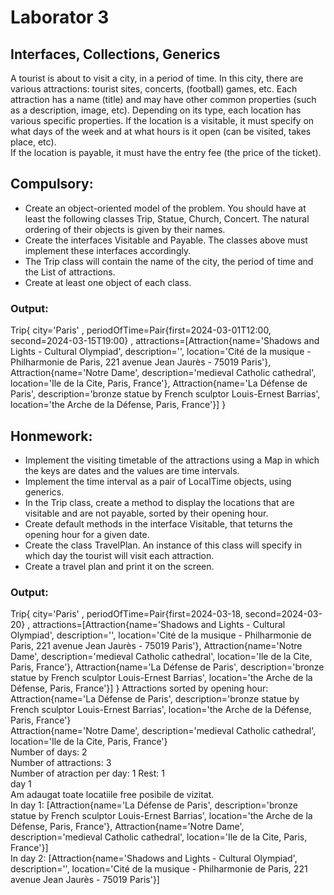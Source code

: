 # Laborator 3
## Interfaces, Collections, Generics
A tourist is about to visit a city, in a period of time. In this city, there are various attractions: tourist sites, concerts, (football) games, etc. Each attraction has a name (title) and may have other common properties (such as a description, image, etc). Depending on its type, each location has various specific properties. If the location is a visitable, it must specify on what days of the week and at what hours is it open (can be visited, takes place, etc).  
If the location is payable, it must have the entry fee (the price of the ticket).  

## Compulsory:
* Create an object-oriented model of the problem. You should have at least the following classes Trip, Statue, Church, Concert. The natural ordering of their objects is given by their names.
* Create the interfaces Visitable and Payable. The classes above must implement these interfaces accordingly.
* The Trip class will contain the name of the city, the period of time and the List of attractions.
* Create at least one object of each class.

### Output: 

Trip{
city='Paris'
, periodOfTime=Pair{first=2024-03-01T12:00, second=2024-03-15T19:00}
, attractions=[Attraction{name='Shadows and Lights - Cultural Olympiad', description='', location='Cité de la musique - Philharmonie de Paris, 221 avenue Jean Jaurès - 75019 Paris'}, Attraction{name='Notre Dame', description='medieval Catholic cathedral', location='Ile de la Cite, Paris, France'}, Attraction{name='La Défense de Paris', description='bronze statue by French sculptor Louis-Ernest Barrias', location='the Arche de la Défense, Paris, France'}]
}

## Honmework: 
* Implement the visiting timetable of the attractions using a Map in which the keys are dates and the values are time intervals.
* Implement the time interval as a pair of LocalTime objects, using generics.
* In the Trip class, create a method to display the locations that are visitable and are not payable, sorted by their opening hour.
* Create default methods in the interface Visitable, that teturns the opening hour for a given date.
* Create the class TravelPlan. An instance of this class will specify in which day the tourist will visit each attraction.
* Create a travel plan and print it on the screen.

### Output: 
Trip{
city='Paris'
, periodOfTime=Pair{first=2024-03-18, second=2024-03-20}
, attractions=[Attraction{name='Shadows and Lights - Cultural Olympiad', description='', location='Cité de la musique - Philharmonie de Paris, 221 avenue Jean Jaurès - 75019 Paris'}, Attraction{name='Notre Dame', description='medieval Catholic cathedral', location='Ile de la Cite, Paris, France'}, Attraction{name='La Défense de Paris', description='bronze statue by French sculptor Louis-Ernest Barrias', location='the Arche de la Défense, Paris, France'}]
}
Attractions sorted by opening hour:   
Attraction{name='La Défense de Paris', description='bronze statue by French sculptor Louis-Ernest Barrias', location='the Arche de la Défense, Paris, France'}  
Attraction{name='Notre Dame', description='medieval Catholic cathedral', location='Ile de la Cite, Paris, France'}  
Number of days: 2  
Number of attractions: 3  
Number of atraction per day: 1  Rest: 1  
day 1  
Am adaugat toate locatiile free posibile de vizitat.  
In day 1: [Attraction{name='La Défense de Paris', description='bronze statue by French sculptor Louis-Ernest Barrias', location='the Arche de la Défense, Paris, France'}, Attraction{name='Notre Dame', description='medieval Catholic cathedral', location='Ile de la Cite, Paris, France'}]  
In day 2: [Attraction{name='Shadows and Lights - Cultural Olympiad', description='', location='Cité de la musique - Philharmonie de Paris, 221 avenue Jean Jaurès - 75019 Paris'}]  

